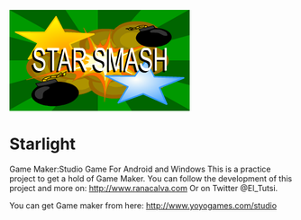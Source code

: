 ![alt tag](https://github.com/Ucamo/Starlight/blob/master/sprites/images/Google%20Play/Banner_Tv.png)

# Starlight
Game Maker:Studio Game For Android and Windows
This is a practice project to get a hold of Game Maker.
You can follow the development of this project and more on: http://www.ranacalva.com
Or on Twitter @El_Tutsi.

You can get Game maker from here: http://www.yoyogames.com/studio
